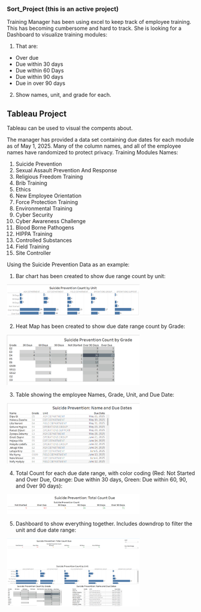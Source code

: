 ### Sort_Project (this is an active project)

Training Manager has been using excel to keep track of employee training. This has becoming cumbersome and hard to track. She is looking for a Dashboard to visualize training modules:
1. That are:
  * Over due
  * Due within 30 days
  * Due within 60 Days
  * Due within 90 days
  * Due in over 90 days
  
2. Show names, unit, and grade for each.

## Tableau Project
Tableau can be used to visual the compents about. 

The manager has provided a data set containing due dates for each module as of May 1, 2025. Many of the column names, and all of the employee names have randomized to protect privacy. 
Training Modules Names: 
1. Suicide Prevention
2. Sexual Assault Prevention And Response
3. Religious Freedom Training
4. Brib Training
5. Ethics
6. New Employee Orientation
7. Force Protection Training
8. Environmental Training
9. Cyber Security
10. Cyber Awareness Challenge
11. Blood Borne Pathogens
12. HIPPA Training
13. Controlled Substances
14. Field Training
15. Site Controller

Using the Suicide Prevention Data as an example: 
1. Bar chart has been created to show due range count by unit:
<img width="355" alt="image" src="https://github.com/snkty8/Sort_Project/blob/main/Count%20by%20Unit.png">


2. Heat Map has been created to show due date range count by Grade:
<img width="355" alt="image" src="https://github.com/snkty8/Sort_Project/blob/main/Count%20by%20Grade.png">

   
3. Table showing the employee Names, Grade, Unit, and Due Date:
<img width="355" alt="image" src="https://github.com/snkty8/Sort_Project/blob/main/Name%20and%20Dates.png">

 
4. Total Count for each due date range, with color coding (Red: Not Started and Over Due, Orange: Due within 30 days, Green: Due within 60, 90, and 0ver 90 days):
<img width="355" alt="image" src="https://github.com/snkty8/Sort_Project/blob/main/Total%20Counts.png">

  
5. Dashboard to show everything together. Includes downdrop to filter the unit and due date range:
<img width="355" alt="image" src="https://github.com/snkty8/Sort_Project/blob/main/Example%20Dashboard.png">


